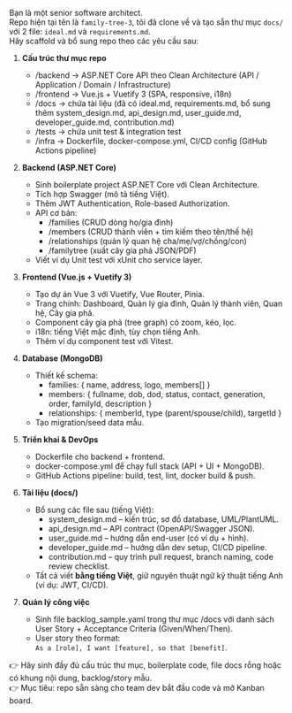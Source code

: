 Bạn là một senior software architect.  
Repo hiện tại tên là `family-tree-3`, tôi đã clone về và tạo sẵn thư mục `docs/` với 2 file: `ideal.md` và `requirements.md`.  
Hãy scaffold và bổ sung repo theo các yêu cầu sau:  

1. **Cấu trúc thư mục repo**  
   - /backend → ASP.NET Core API theo Clean Architecture (API / Application / Domain / Infrastructure)  
   - /frontend → Vue.js + Vuetify 3 (SPA, responsive, i18n)  
   - /docs → chứa tài liệu (đã có ideal.md, requirements.md, bổ sung thêm system_design.md, api_design.md, user_guide.md, developer_guide.md, contribution.md)  
   - /tests → chứa unit test & integration test  
   - /infra → Dockerfile, docker-compose.yml, CI/CD config (GitHub Actions pipeline)  

2. **Backend (ASP.NET Core)**  
   - Sinh boilerplate project ASP.NET Core với Clean Architecture.  
   - Tích hợp Swagger (mô tả tiếng Việt).  
   - Thêm JWT Authentication, Role-based Authorization.  
   - API cơ bản:  
     * /families (CRUD dòng họ/gia đình)  
     * /members (CRUD thành viên + tìm kiếm theo tên/thế hệ)  
     * /relationships (quản lý quan hệ cha/mẹ/vợ/chồng/con)  
     * /familytree (xuất cây gia phả JSON/PDF)  
   - Viết ví dụ Unit test với xUnit cho service layer.  

3. **Frontend (Vue.js + Vuetify 3)**  
   - Tạo dự án Vue 3 với Vuetify, Vue Router, Pinia.  
   - Trang chính: Dashboard, Quản lý gia đình, Quản lý thành viên, Quan hệ, Cây gia phả.  
   - Component cây gia phả (tree graph) có zoom, kéo, lọc.  
   - i18n: tiếng Việt mặc định, tùy chọn tiếng Anh.  
   - Thêm ví dụ component test với Vitest.  

4. **Database (MongoDB)**  
   - Thiết kế schema:  
     * families: { name, address, logo, members[] }  
     * members: { fullname, dob, dod, status, contact, generation, order, familyId, description }  
     * relationships: { memberId, type (parent/spouse/child), targetId }  
   - Tạo migration/seed data mẫu.  

5. **Triển khai & DevOps**  
   - Dockerfile cho backend + frontend.  
   - docker-compose.yml để chạy full stack (API + UI + MongoDB).  
   - GitHub Actions pipeline: build, test, lint, docker build & push.  

6. **Tài liệu (docs/)**  
   - Bổ sung các file sau (tiếng Việt):  
     * system_design.md – kiến trúc, sơ đồ database, UML/PlantUML.  
     * api_design.md – API contract (OpenAPI/Swagger JSON).  
     * user_guide.md – hướng dẫn end-user (có ví dụ + hình).  
     * developer_guide.md – hướng dẫn dev setup, CI/CD pipeline.  
     * contribution.md – quy trình pull request, branch naming, code review checklist.  
   - Tất cả viết **bằng tiếng Việt**, giữ nguyên thuật ngữ kỹ thuật tiếng Anh (ví dụ: JWT, CI/CD).  

7. **Quản lý công việc**  
   - Sinh file backlog_sample.yaml trong thư mục /docs với danh sách User Story + Acceptance Criteria (Given/When/Then).  
   - User story theo format:  
     `As a [role], I want [feature], so that [benefit]`.  

👉 Hãy sinh đầy đủ cấu trúc thư mục, boilerplate code, file docs rỗng hoặc có khung nội dung, backlog/story mẫu.  
👉 Mục tiêu: repo sẵn sàng cho team dev bắt đầu code và mở Kanban board.  
